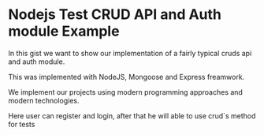# Nodejs Test CRUD API and Auth module Example

In this gist we want to show our implementation of a fairly typical cruds api and auth module.

This was implemented with NodeJS, Mongoose and Express freamwork.

We implement our projects using modern programming approaches and modern technologies.

Here user can register and login, after that he will able to use crud`s method for tests
